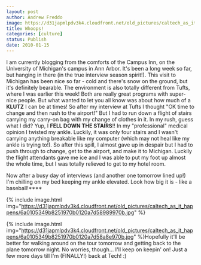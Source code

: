 ```yaml
---
layout: post
author: Andrew Freddo
image: https://d31japmlpdv3k4.cloudfront.net/old_pictures/caltech_as_it_happens/6a0105349b8251970b012876d81877970c.jpg
title: Whoops!
categories: [culture]
status: Publish
date: 2010-01-15
---
```



I am currently blogging from the comforts of the Campus Inn, on the University of Michigan's campus in Ann Arbor. It's been a long week so far, but hanging in there (in the true interview season spirit!). This visit to Michigan has been nice so far - cold and there's snow on the ground, but it's definitely bearable. The environment is also totally different from Tufts, where I was earlier this week! Both are really great programs with super-nice people. But what wanted to let you all know was about how much of a **KLUTZ** I can be at times!
So after my interview at Tufts I thought "OK time to change and then rush to the airport!" But I had to run down a flight of stairs carrying my carry-on bag with my change of clothes in it. In my rush, guess what I did? Yup, I **FELL DOWN THE STAIRS**!! In my "professional" medical opinion I twisted my ankle. Luckily, it was only four stairs and I wasn't carrying anything breakable like my computer (which may not heal like my ankle is trying to!). So after this spill, I almost gave up in despair but I had to push through to change, get to the airport, and make it to Michigan. Luckily the flight attendants gave me ice and I was able to put my foot up almost the whole time, but I was totally relieved to get to my hotel room.

Now after a busy day of interviews (and another one tomorrow lined up!) I'm chilling on my bed keeping my ankle elevated. Look how big it is - like a baseball!****

{% include image.html img="https://d31japmlpdv3k4.cloudfront.net/old_pictures/caltech_as_it_happens/6a0105349b8251970b0120a7d58989970b.jpg" %}

{% include image.html img="https://d31japmlpdv3k4.cloudfront.net/old_pictures/caltech_as_it_happens/6a0105349b8251970b0120a7d58a8e970b.jpg" %}Hopefully it'll be better for walking around on the tour tomorrow and getting back to the plane tomorrow night. No worries, though... I'll keep on keepin' on! Just a few more days till I'm (FINALLY!) back at Tech! :)

